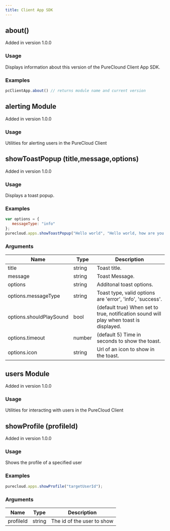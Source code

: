 ```yaml
---
title: Client App SDK
---
```


## about()
Added in version 1.0.0

### Usage
Displays information about this version of the PureClound Client App SDK.

### Examples

~~~javascript
pcClientApp.about() // returns module name and current version
~~~


## alerting Module
Added in version 1.0.0

### Usage
Utilities for alerting users in the PureCloud Client



## showToastPopup (title,message,options)
Added in version 1.0.0

### Usage
Displays a toast popup.

### Examples

~~~javascript
var options = {
   messageType: "info"
};
purecloud.apps.showToastPopup("Hello world", "Hello world, how are you doing today?", options);
~~~

### Arguments

Name | Type | Description
-- | -- | --
title | string | Toast title.
message | string | Toast Message.
options | string | Additonal toast options.
options.messageType | string | Toast type, valid options are &#x27;error&#x27;, &#x27;info&#x27;, &#x27;success&#x27;.
options.shouldPlaySound | bool | (default true) When set to true, notification sound will play when toast is displayed.
options.timeout | number | (default 5) Time in seconds to show the toast.
options.icon | string | Url of an icon to show in the toast.


## users Module
Added in version 1.0.0

### Usage
Utilities for interacting with users in the PureCloud Client



## showProfile (profileId)
Added in version 1.0.0

### Usage
Shows the profile of a specified user

### Examples

~~~javascript
purecloud.apps.showProfile("targetUserId");
~~~

### Arguments

Name | Type | Description
-- | -- | --
profileId | string | The id of the user to show

